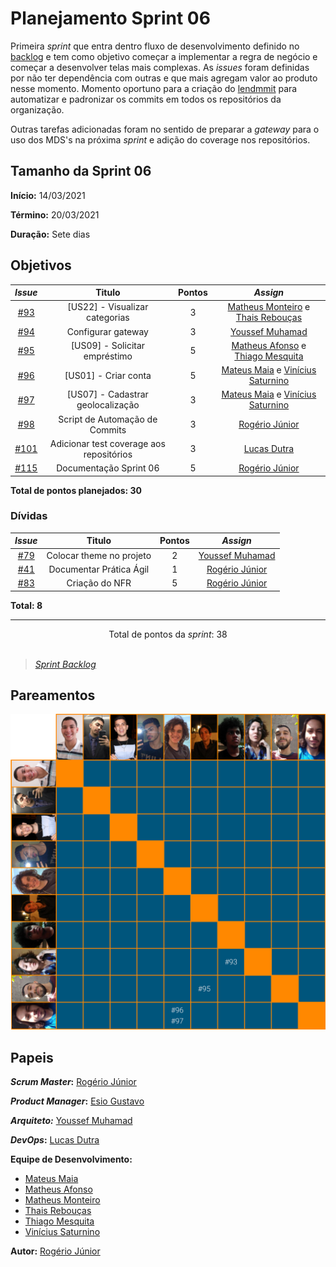 # Planejamento Sprint 06

Primeira _sprint_ que entra dentro fluxo de desenvolvimento definido no [backlog](_docs/projeto/backlog.md) e tem como objetivo começar a implementar a regra de negócio e começar a desenvolver telas mais complexas. As _issues_ foram definidas por não ter dependência com outras e que mais agregam valor ao produto nesse momento. Momento oportuno para a criação do [lendmmit](https://github.com/fga-eps-mds/2020.2-Lend.it/blob/main/lendmmit) para automatizar e padronizar os commits em todos os repositórios da organização.

Outras tarefas adicionadas foram no sentido de preparar a _gateway_ para o uso dos MDS's na próxima _sprint_ e adição do coverage nos repositórios.

## Tamanho da Sprint 06

**Início:** 14/03/2021

**Término:** 20/03/2021

**Duração:** Sete dias

## Objetivos

<div class="full-width">

|                             _Issue_                              |                  Titulo                  | Pontos |                                                   _Assign_                                                    |
| :--------------------------------------------------------------: | :--------------------------------------: | :----: | :-----------------------------------------------------------------------------------------------------------: |
|  [#93](https://github.com/fga-eps-mds/2020.2-Lend.it/issues/93)  |      [US22] - Visualizar categorias      |   3    |   [Matheus Monteiro](https://github.com/matheusyanmonteiro) e [Thais Rebouças](https://github.com/Thais-ra)   |
|  [#94](https://github.com/fga-eps-mds/2020.2-Lend.it/issues/94)  |            Configurar gateway            |   3    |                               [Youssef Muhamad](https://github.com/youssef-md)                                |
|  [#95](https://github.com/fga-eps-mds/2020.2-Lend.it/issues/95)  |      [US09] - Solicitar empréstimo       |   5    |    [Matheus Afonso](https://github.com/Matheusafonsouza) e [Thiago Mesquita](https://github.com/thiagompc)    |
|  [#96](https://github.com/fga-eps-mds/2020.2-Lend.it/issues/96)  |           [US01] - Criar conta           |   5    | [Mateus Maia](https://github.com/mateusmaiamaia) e [Vinícius Saturnino](https://github.com/viniciussaturnino) |
|  [#97](https://github.com/fga-eps-mds/2020.2-Lend.it/issues/97)  |    [US07] - Cadastrar geolocalização     |   3    | [Mateus Maia](https://github.com/mateusmaiamaia) e [Vinícius Saturnino](https://github.com/viniciussaturnino) |
|  [#98](https://github.com/fga-eps-mds/2020.2-Lend.it/issues/98)  |      Script de Automação de Commits      |   3    |                                 [Rogério Júnior](https://github.com/rogerioo)                                 |
| [#101](https://github.com/fga-eps-mds/2020.2-Lend.it/issues/101) | Adicionar test coverage aos repositórios |   3    |                                 [Lucas Dutra](https://github.com/lucasdutraf)                                 |
| [#115](https://github.com/fga-eps-mds/2020.2-Lend.it/issues/115) |          Documentação Sprint 06          |   5    |                                 [Rogério Júnior](https://github.com/rogerioo)                                 |

</div>

<b>Total de pontos planejados: 30</b>

### Dívidas

|                            _Issue_                             |          Titulo          | Pontos |                     _Assign_                     |
| :------------------------------------------------------------: | :----------------------: | :----: | :----------------------------------------------: |
| [#79](https://github.com/fga-eps-mds/2020.2-Lend.it/issues/79) | Colocar theme no projeto |   2    | [Youssef Muhamad](https://github.com/youssef-md) |
| [#41](https://github.com/fga-eps-mds/2020.2-Lend.it/issues/41) | Documentar Prática Ágil  |   1    |  [Rogério Júnior](https://github.com/rogerioo)   |
| [#83](https://github.com/fga-eps-mds/2020.2-Lend.it/issues/83) |      Criação do NFR      |   5    |  [Rogério Júnior](https://github.com/rogerioo)   |

<b>Total: 8</b>

---

<div style="text-align: center"> Total de pontos da <i>sprint</i>: 38 </div> <br>

<!---Colocar no link abaixo as issues alocadas no milestone da Sprint--->

> [_Sprint_ _Backlog_](https://github.com/fga-eps-mds/2020.2-Lend.it/milestone/7?closed=1)

## Pareamentos

![pareamentos](../../../assets/img/sprint6/pareamentos.png)

## Papeis

**_Scrum Master_:** [Rogério Júnior](https://github.com/rogerioo)

**_Product Manager_:** [Esio Gustavo](https://github.com/EsioFreitas)

**_Arquiteto:_** [Youssef Muhamad](https://github.com/youssef-md)

**_DevOps_:** [Lucas Dutra](https://github.com/lucasdutraf)

**Equipe de Desenvolvimento:**

- [Mateus Maia](https://github.com/mateusmaiamaia)
- [Matheus Afonso](https://github.com/Matheusafonsouza)
- [Matheus Monteiro](https://github.com/matheusyanmonteiro)
- [Thais Rebouças](https://github.com/Thais-ra)
- [Thiago Mesquita](https://github.com/thiagompc)
- [Vinícius Saturnino](https://github.com/viniciussaturnino)

**Autor:** [Rogério Júnior](https://github.com/rogerioo)
